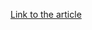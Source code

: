 [Link to the article](https://www.securityweek.com/hackers-possibly-stole-personal-data-from-bitcoin-atm-operator-byte-federal/)
